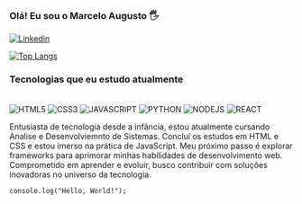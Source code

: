 ### Olá! Eu sou o Marcelo Augusto 🖐

[![Linkedin](https://img.shields.io/badge/LinkedIn-0077B5?style=for-the-badge&logo=linkedin&logoColor=white)](https://www.linkedin.com/in/marcelo-augusto-8bb411271/)

[![Top Langs](https://github-readme-stats.vercel.app/api/top-langs/?username=MarceloAugusto33)](https://github.com/anuraghazra/github-readme-stats)

### Tecnologias que eu estudo atualmente

<div style="display: inline_block"><br/> 
    <img src="https://img.shields.io/badge/HTML5-E34F26?style=for-the-badge&logo=html5&logoColor=white" alt="HTML5" align="center">
    <img src="https://img.shields.io/badge/CSS3-1572B6?style=for-the-badge&logo=css3&logoColor=white" alt="CSS3" align="center">
    <img src="https://img.shields.io/badge/JavaScript-323330?style=for-the-badge&logo=javascript&logoColor=F7DF1" alt="JAVASCRIPT" align="center">
    <img src="https://img.shields.io/badge/Python-14354C?style=for-the-badge&logo=python&logoColor=white" alt="PYTHON" align="center">
    <img src="https://img.shields.io/badge/Node.js-43853D?style=for-the-badge&logo=node.js&logoColor=white" alt="NODEJS" align="center">
    <img src="https://img.shields.io/badge/React-1572B6?style=for-the-badge&logo=react&logoColor=white" alt="REACT" align="center">
</div>

Entusiasta de tecnologia desde a infância, estou atualmente cursando Analise e Desenvolviemnto de Sistemas. Concluí os estudos em HTML e CSS e estou imerso na prática de JavaScript. Meu próximo passo é explorar frameworks para aprimorar minhas habilidades de desenvolvimento web. Comprometido em aprender e evoluir, busco contribuir com soluções inovadoras no universo da tecnologia.

    console.log("Hello, World!");

